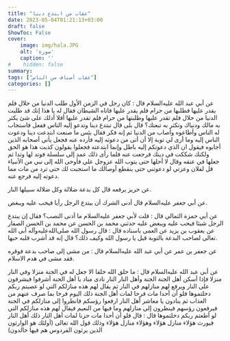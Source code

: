 ```yaml
---
title: "عقاب من ابتدع دينا"
date: 2023-05-04T01:21:13+03:00
draft: false
ShowToc: False
cover:
    image: img/hala.JPG
    alt: 'صورة'
    caption: ''
#    hidden: false
summary: 
tags: ["عقاب أصناف من الناس"]
categories: []
---
```

عن أبي عبد الله عليه‌السلام قال : كان رجل
في الزمن الأول طلب الدنيا من حلال فلم يقدر عليها فطلبها من حرام
فلم يقدر عليها فاتاه الشيطان فقال له يا هذا إنك قد طلبت الدنيا من
حلال فلم تقدر عليها وطلبتها من حرام فلم تقدر عليها أفلا أدلك على
شئ يكثر به مالك ودنياك وتكثر به تبعتك؟ قال بلى قال تبتدع دينا
وتدعو إليه الناس ففعل فاستجاب له الناس وأطاعوه وأصاب من الدنيا
ثم إنه فكر فقال بئس ما صنعت ابتدعت دينا ودعوت الناس إليه وما أرى
لي توبة إلا أن أتى من دعوته إليه فأرده عنه فجعل يأتي أصحابه الذين
أجابوه فيقول ان الذي دعوتكم إليه باطل وإنما ابتدعته فجعلوا يقولون
كذبت هذا هو الحق ولكنك شككت في دينك فرجعت عنه فلما رأى ذلك
عمد إلى سلسلة فوتد لها وتدا ثم جعلها في عنقه وقال لا أحلها حتى يتوب
الله عزوجل علي فأوحى الله إلى نبي من الأنبياء قل لفلان وعزتي
لو دعوتني حتى ينقطع أوصالك ما استجبت لك حتى ترد من مات مما
دعوته إليه فرجع عنه.
 

عن حريز يرفعه قال كل بدعة ضلالة وكل
ضلالة سبيلها النار.

عن أبي جعفر عليه‌السلام
قال أدنى الشرك أن يبتدع الرجل رأيا فيحب عليه ويبغض.

عن أبي حمزة الثمالي قال : قلت لأبي جعفر عليه‌السلام
ما أدنى النصب؟ فقال إن يبتدع الرجل شيئا فيحب عليه ويبغض عليه
حدثني محمد بن الحسن عن محمد بن الحسن الصفار عن يعقوب بن
يزيد عن العمى باسناده قال : قال رسول الله صلى‌الله‌عليه‌وآله أبى الله تعالى لصاحب
البدعة بالتوبة قيل يا رسول الله وكيف ذلك؟ قال إنه قد أشرب قلبه
حبها.

عن جعفر بن عمر عن أبي عبد الله عليه‌السلام قال :
من مشى إلى صاحب بدعة فوقره فقد مشى في هدم الاسلام.

عن أبي عبد الله عليه‌السلام
قال : ما خلق الله خلقا الا جعل له في الجنة منزلا وفي النار منزلا فإذا أسكن
أهل الجنة الجنة وأهل النار النار نادى مناد يا أهل الجنة أشرفوا فيشرفون
على النار ويرفع لهم منازلهم في النار ثم يقال لهم هذه منازلكم التي لو
عصيتم ربكم دخلتموها فلو أن أحدا مات فرحا لمات أهل الجنة ذلك
اليوم فرحا بما صرف عنهم من العذاب ثم ينادون يا معاشر أهل النار
ارفعوا رؤسكم فانظروا إلى منازلكم في الجنة فيرفعون رؤسهم فينظرون
إلى منازلهم وما فيها من النعيم فيقال لهم هذه منازلكم التي لو أطعتم
ربكم دخلتموها قال : قال فلو أن أحدا مات حزنا لمات أهل النار ذلك أهل
النار فيورث هؤلاء منازل هؤلاء وهؤلاء منازل هؤلاء وذلك قول الله تعالى
(أولئك هو الوارثون الذين يرثون الفردوس هم فيها خالدون)

